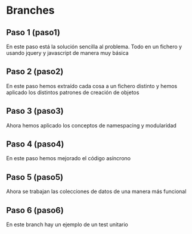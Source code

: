 # Branches

## Paso 1 (paso1)
  
En este paso está la solución sencilla al problema. Todo en un fichero y usando jquery y javascript de manera muy básica

## Paso 2 (paso2)

En este paso hemos extraído cada cosa a un fichero distinto y hemos aplicado los distintos patrones de creación de objetos

## Paso 3 (paso3)

Ahora hemos aplicado los conceptos de namespacing y modularidad

## Paso 4 (paso4)

En este paso hemos mejorado el código asíncrono

## Paso 5 (paso5) 

Ahora se trabajan las colecciones de datos de una manera más funcional

## Paso 6 (paso6)

En este branch hay un ejemplo de un test unitario